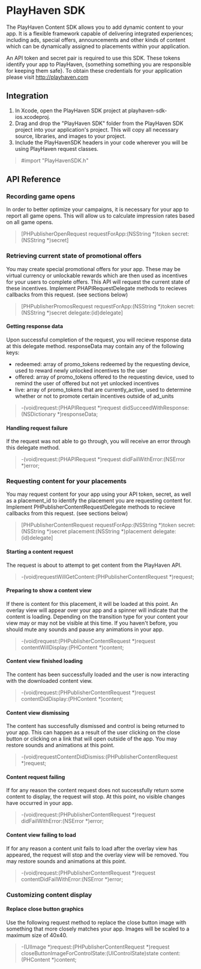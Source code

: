 PlayHaven SDK
==============

The PlayHaven Content SDK allows you to add dynamic content to your app. It is a flexible framework capable of delivering integrated experiences; including ads, special offers, announcements and other kinds of content which can be dynamically assigned to placements within your application.

An API token and secret pair is required to use this SDK. These tokens identify your app to PlayHaven, {something something you are responsible for keeping them safe}. To obtain these credentials for your application please visit http://playhaven.com

Integration
-----------

1. In Xcode, open the PlayHaven SDK project at playhaven-sdk-ios.xcodeproj.
1. Drag and drop the "PlayHaven SDK" folder from the PlayHaven SDK project into your application's project. This will copy all necessary source, libraries, and images to your project.
1. Include the PlayHavenSDK headers in your code wherever you will be using PlayHaven request classes.

> \#import "PlayHavenSDK.h"

API Reference
-------------

### Recording game opens

In order to better optimize your campaigns, it is necessary for your app to report all game opens. This will allow us to calculate impression rates based on all game opens.

> [PHPublisherOpenRequest requestForApp:(NSString *)token secret:(NSString *)secret]

### Retrieving current state of promotional offers

You may create special promotional offers for your app. These may be virtual currency or unlockable rewards which are then used as incentives for your users to complete offers. This API will request the current state of these incentives. Implement PHAPIRequestDelegate methods to recieves callbacks from this request. (see sections below)

> [PHPublisherPromosRequest requestForApp:(NSString *)token secret:(NSString *)secret delegate:(id)delegate]

#### Getting response data

Upon successful completion of the request, you will recieve response data at this delegate method. responseData may contain any of the following keys:

- redeemed: array of promo_tokens redeemed by the requesting device, used to reward newly unlocked incentives to the user
- offered: array of promo_tokens offered to the requesting device, used to remind the user of offered but not yet unlocked incentives
- live: array of promo_tokens that are currently_active, used to determine whether or not to promote certain incentives outside of ad_units

> \-(void)request:(PHAPIRequest *)request didSucceedWithResponse:(NSDictionary *)responseData;

#### Handling request failure

If the request was not able to go through, you will receive an error through this delegate method.

> \-(void)request:(PHAPIRequest *)request didFailWithError:(NSError *)error;

### Requesting content for your placements

You may request content for your app using your API token, secret, as well as a placement_id to identify the placement you are requesting content for. Implement PHPublisherContentRequestDelegate methods to recieve callbacks from this request. (see sections below)

> [PHPublisherContentRequest requestForApp:(NSString *)token secret:(NSString *)secret placement:(NSString *)placement delegate:(id)delegate]

#### Starting a content request

The request is about to attempt to get content from the PlayHaven API. 

> \-(void)requestWillGetContent:(PHPublisherContentRequest *)request;

#### Preparing to show a content view

If there is content for this placement, it will be loaded at this point. An overlay view will appear over your app and a spinner will indicate that the content is loading. Depending on the transition type for your content your view may or may not be visible at this time. If you haven't before, you should mute any sounds and pause any animations in your app. 

> \-(void)request:(PHPublisherContentRequest *)request contentWillDisplay:(PHContent *)content;

#### Content view finished loading

The content has been successfully loaded and the user is now interacting with the downloaded content view. 

> \-(void)request:(PHPublisherContentRequest *)request contentDidDisplay:(PHContent *)content;

#### Content view dismissing

The content has successfully dismissed and control is being returned to your app. This can happen as a result of the user clicking on the close button or clicking on a link that will open outside of the app. You may restore sounds and animations at this point.

> \-(void)requestContentDidDismiss:(PHPublisherContentRequest *)request;

#### Content request failing

If for any reason the content request does not successfully return some content to display, the request will stop. At this point, no visible changes have occurred in your app.

> \-(void)request:(PHPublisherContentRequest *)request didFailWithError:(NSError *)error;

#### Content view failing to load

If for any reason a content unit fails to load after the overlay view has appeared, the request will stop and the overlay view will be removed. You may restore sounds and animations at this point.

> \-(void)request:(PHPublisherContentRequest *)request contentDidFailWithError:(NSError *)error;

### Customizing content display

#### Replace close button graphics

Use the following request method to replace the close button image with something that more closely matches your app. Images will be scaled to a maximum size of 40x40.

> \-(UIImage *)request:(PHPublisherContentRequest *)request closeButtonImageForControlState:(UIControlState)state content:(PHContent *)content;